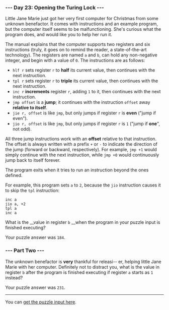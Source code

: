 ### --- Day 23: Opening the Turing Lock ---

Little Jane Marie just got her very first computer for Christmas from some unknown benefactor. It comes with instructions and an example program, but the computer itself seems to be malfunctioning. She's curious what the program does, and would like you to help her run it.

The manual explains that the computer supports two registers and six instructions (truly, it goes on to remind the reader, a state-of-the-art technology). The registers are named `a` and `b`, can hold any non-negative integer, and begin with a value of `0`. The instructions are as follows:

- `hlf r` sets register `r` to __half__ its current value, then continues with the next instruction.
- `tpl r` sets register `r` to __triple__ its current value, then continues with the next instruction.
- `inc r` __increments__ register `r`, adding `1` to it, then continues with the next instruction.
- `jmp offset` is a __jump__; it continues with the instruction `offset` away __relative to itself__.
- `jie r, offset` is like `jmp`, but only jumps if register `r` is __even__ ("jump if even").
- `jio r, offset` is like `jmp`, but only jumps if register `r` is `1` ("jump if __one__", not odd).

All three jump instructions work with an __offset__ relative to that instruction. The offset is always written with a prefix `+` or `-` to indicate the direction of the jump (forward or backward, respectively). For example, `jmp +1` would simply continue with the next instruction, while `jmp +0` would continuously jump back to itself forever.

The program exits when it tries to run an instruction beyond the ones defined.

For example, this program sets `a` to `2`, because the `jio` instruction causes it to skip the `tpl` instruction:

    inc a
    jio a, +2
    tpl a
    inc a

What is the __value in register `b` __when the program in your puzzle input is finished executing?

Your puzzle answer was `184`.

### --- Part Two ---

The unknown benefactor is __very__ thankful for releasi-- er, helping little Jane Marie with her computer. Definitely not to distract you, what is the value in register `b` after the program is finished executing if register `a` starts as `1` instead?

Your puzzle answer was `231`.

___

You can [get the puzzle input here](input.txt).

